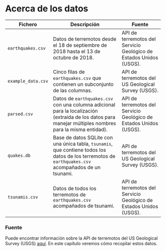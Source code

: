 # Acerca de los datos

| Fichero | Descripción | Fuente
| --- | --- | --- |
| `earthquakes.csv` | Datos de terremotos desde el 18 de septiembre de 2018 hasta el 13 de octubre de 2018. | API de terremotos del Servicio Geológico de Estados Unidos (USGS). |
| `example_data.csv` | Cinco filas de `earthquakes.csv` que contienen un subconjunto de las columnas. | API de terremotos del US Geological Survey (USGS). |
| `parsed.csv` | Datos de `earthquakes.csv` con una columna adicional para la localización (extraída de los datos para manejar múltiples nombres para la misma entidad). | API de terremotos del Servicio Geológico de Estados Unidos (USGS). |
| `quakes.db` | Base de datos SQLite con una única tabla, `tsunamis`, que contiene todos los datos de los terremotos de `earthquakes.csv` acompañados de un tsunami. | API de terremotos del US Geological Survey (USGS). |
| `tsunamis.csv` | Datos de todos los terremotos de `earthquakes.csv` acompañados de tsunami. | API de terremotos del Servicio Geológico de Estados Unidos (USGS). |

### Fuente
Puede encontrar información sobre la API de terremotos del US Geological Survey (USGS) [aquí](https://earthquake.usgs.gov/fdsnws/event/1/). En este capítulo veremos cómo recopilar estos datos.

